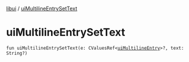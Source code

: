 [libui](README.md) / [uiMultilineEntrySetText](ui-multiline-entry-set-text.md)

# uiMultilineEntrySetText

`fun uiMultilineEntrySetText(e: CValuesRef<`[`uiMultilineEntry`](ui-multiline-entry.md)`>?, text: String?)`